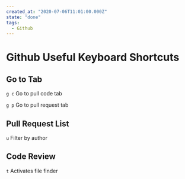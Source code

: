 ```yaml
---
created_at: "2020-07-06T11:01:00.000Z"
state: "done"
tags:
  - Github
---
```


# Github Useful Keyboard Shortcuts

## Go to Tab

`g c` Go to pull code tab

`g p` Go to pull request tab

## Pull Request List

`u` Filter by author

## Code Review

`t` Activates file finder
